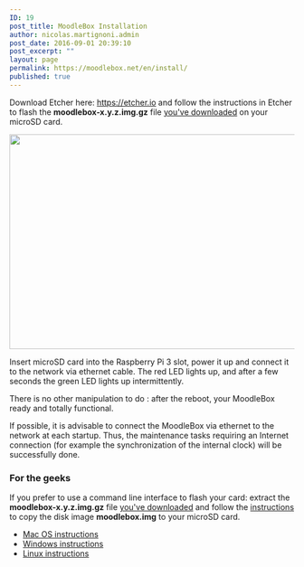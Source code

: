```yaml
---
ID: 19
post_title: MoodleBox Installation
author: nicolas.martignoni.admin
post_date: 2016-09-01 20:39:10
post_excerpt: ""
layout: page
permalink: https://moodlebox.net/en/install/
published: true
---
```

Download Etcher here: <a href="https://etcher.io/" target="_blank">https://etcher.io</a> and follow the instructions in Etcher to flash the <strong>moodlebox-x.y.z.img.gz</strong> file <a href="https://moodlebox.net/en/dl/">you've downloaded</a> on your microSD card.

<img class="alignnone wp-image-361 size-full" src="https://moodlebox.net/en/wp-content/uploads/sites/3/2016/09/Etcher-copy.png" alt="" width="800" height="380" />

Insert microSD card into the Raspberry Pi 3 slot, power it up and connect it to the network via ethernet cable. The red LED lights up, and after a few seconds the green LED lights up intermittently.

There is no other manipulation to do : after the reboot, your MoodleBox ready and totally functional.

If possible, it is advisable to connect the MoodleBox via ethernet to the network at each startup. Thus, the maintenance tasks requiring an Internet connection (for example the synchronization of the internal clock) will be successfully done.
<h3>For the geeks</h3>
If you prefer to use a command line interface to flash your card: extract the <strong>moodlebox-x.y.z.img.gz</strong> file <a href="https://moodlebox.net/en/dl/">you've downloaded</a> and follow the <a href="https://www.raspberrypi.org/documentation/installation/installing-images/README.md" target="_blank">instructions</a> to copy the disk image <strong>moodlebox.img</strong> to your microSD card.
<ul>
 	<li><a href="https://www.raspberrypi.org/documentation/installation/installing-images/mac.md" target="_blank">Mac OS instructions</a></li>
 	<li><a href="https://www.raspberrypi.org/documentation/installation/installing-images/windows.md" target="_blank">Windows instructions</a></li>
 	<li><a href="https://www.raspberrypi.org/documentation/installation/installing-images/linux.md" target="_blank">Linux instructions</a></li>
</ul>